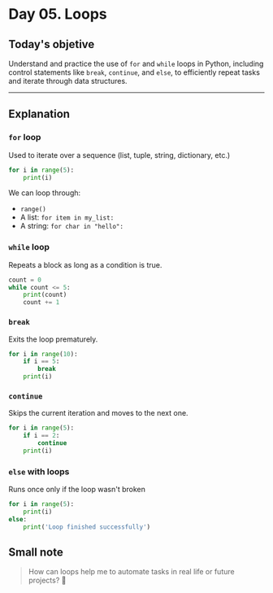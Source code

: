 # Day 05. Loops
## Today's objetive 

Understand and practice the use of `for` and `while` loops in Python, including control statements like `break`, `continue`, and `else`, to efficiently repeat tasks and iterate through data structures.

---

## Explanation 
### `for` loop 
Used to iterate over a sequence (list, tuple, string, dictionary, etc.)

```python
for i in range(5):
    print(i) 
```

We can loop through:
- `range()`
- A list: `for item in my_list:`
- A string: `for char in "hello":`

### `while` loop 
Repeats a block as long as a condition is true.

```python
count = 0
while count <= 5:
    print(count)
    count += 1
```
### `break`
Exits the loop prematurely.

```python
for i in range(10):
    if i == 5:
        break
    print(i)
```

### `continue`
Skips the current iteration and moves to the next one.

```python
for i in range(5):
    if i == 2:
        continue
    print(i)
```

### `else` with loops
Runs once only if the loop wasn't broken

```python
for i in range(5):
    print(i)
else:
    print('Loop finished successfully')
```

## Small note 
> How can loops help me to automate tasks in real life or future projects? 🌱 